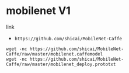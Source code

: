 # mobilenet V1

link

- `https://github.com/shicai/MobileNet-Caffe`

```
wget -nc https://github.com/shicai/MobileNet-Caffe/raw/master/mobilenet.caffemodel
wget -nc https://github.com/shicai/MobileNet-Caffe/raw/master/mobilenet_deploy.prototxt
```
